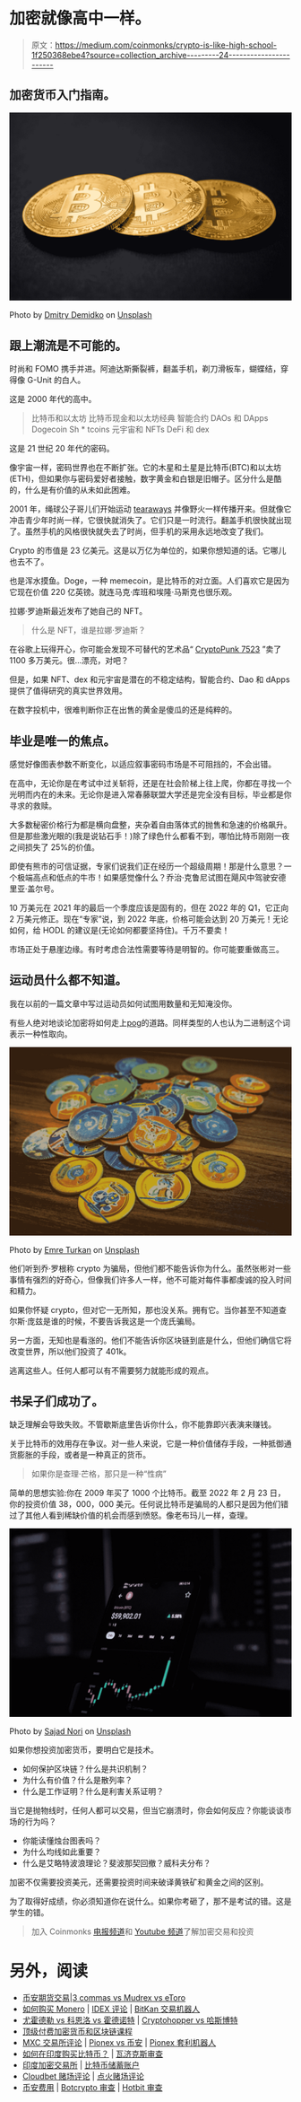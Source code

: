 # 加密就像高中一样。

> 原文：<https://medium.com/coinmonks/crypto-is-like-high-school-1f250368ebe4?source=collection_archive---------24----------------------->

## 加密货币入门指南。

![](img/70f20b186b424a1eee1ea39f6d26ec82.png)

Photo by [Dmitry Demidko](https://unsplash.com/@wildbook?utm_source=medium&utm_medium=referral) on [Unsplash](https://unsplash.com?utm_source=medium&utm_medium=referral)

## 跟上潮流是不可能的。

时尚和 FOMO 携手并进。阿迪达斯撕裂裤，翻盖手机，剃刀滑板车，蝴蝶结，穿得像 G-Unit 的白人。

这是 2000 年代的高中。

> 比特币和以太坊
> 比特币现金和以太坊经典
> 智能合约
> DAOs 和 DApps
> Dogecoin
> Sh * tcoins
> 元宇宙和 NFTs
> DeFi 和 dex

这是 21 世纪 20 年代的密码。

像宇宙一样，密码世界也在不断扩张。它的木星和土星是比特币(BTC)和以太坊(ETH)，但如果你与密码爱好者接触，数字黄金和白银是旧帽子。区分什么是酷的，什么是有价值的从未如此困难。

2001 年，绳球公子哥儿们开始运动 [tearaways](https://www.pinterest.ca/pin/332633122473195354/) 并像野火一样传播开来。但就像它冲击青少年时尚一样，它很快就消失了。它们只是一时流行。翻盖手机很快就出现了。虽然手机的风格很快就失去了时尚，但手机的采用永远地改变了我们。

Crypto 的市值是 23 亿美元。这是以万亿为单位的，如果你想知道的话。它哪儿也去不了。

也是浑水摸鱼。Doge，一种 memecoin，是比特币的对立面。人们喜欢它是因为它现在价值 220 亿英镑。就连马克·库班和埃隆·马斯克也很乐观。

拉娜·罗迪斯最近发布了她自己的 NFT。

> 什么是 NFT，谁是拉娜·罗迪斯？

在谷歌上玩得开心，你可能会发现不可替代的艺术品“ [CryptoPunk 7523](https://www.cnbc.com/2021/06/10/covid-alien-cryptopunk-nft-sells-for-11point7-million-in-sothebys-auction.html) ”卖了 1100 多万美元。很…漂亮，对吧？

但是，如果 NFT、dex 和元宇宙是潜在的不稳定结构，智能合约、Dao 和 dApps 提供了值得研究的真实世界效用。

在数字投机中，很难判断你正在出售的黄金是傻瓜的还是纯粹的。

## 毕业是唯一的焦点。

感觉好像图表参数不断变化，以适应叙事密码市场是不可阻挡的，不会出错。

在高中，无论你是在考试中过关斩将，还是在社会阶梯上往上爬，你都在寻找一个光明而内在的未来。无论你是进入常春藤联盟大学还是完全没有目标，毕业都是你寻求的救赎。

大多数秘密价格行为都是横向盘整，夹杂着自由落体式的抛售和急速的价格飙升。但是那些激光眼的(我是说钻石手！)除了绿色什么都看不到，哪怕比特币刚刚一夜之间损失了 25%的价值。

即使有熊市的可信证据，专家们说我们正在经历一个超级周期！那是什么意思？一个极端高点和低点的牛市！如果感觉像什么？乔治·克鲁尼试图在飓风中驾驶安德里亚·盖尔号。

10 万美元在 2021 年的最后一个季度应该是固有的，但在 2022 年的 Q1，它正向 2 万美元修正。现在“专家”说，到 2022 年底，价格可能会达到 20 万美元！无论如何，给 HODL 的建议是(无论如何都要坚持住)。千万不要卖！

市场正处于悬崖边缘。有时考虑合法性需要等待是明智的。你可能要重做高三。

## 运动员什么都不知道。

我在以前的一篇文章中写过运动员如何试图用数量和无知淹没你。

有些人绝对地谈论加密将如何走上[pog](https://www.amazon.com/Pogs-Slammers/s?k=Pogs+and+Slammers)的道路。同样类型的人也认为二进制这个词表示一种性取向。

![](img/fae056a6ec79fc9fc07b6eab402caef3.png)

Photo by [Emre Turkan](https://unsplash.com/@emreturkan?utm_source=medium&utm_medium=referral) on [Unsplash](https://unsplash.com?utm_source=medium&utm_medium=referral)

他们听到乔·罗根称 crypto 为骗局，但他们都不能告诉你为什么。虽然张彬对一些事情有强烈的好奇心，但像我们许多人一样，他不可能对每件事都虔诚的投入时间和精力。

如果你怀疑 crypto，但对它一无所知，那也没关系。拥有它。当你甚至不知道查尔斯·庞兹是谁的时候，不要告诉我这是一个庞氏骗局。

另一方面，无知也是看涨的。他们不能告诉你区块链到底是什么，但他们确信它将改变世界，所以他们投资了 401k。

逃离这些人。任何人都可以有不需要努力就能形成的观点。

## 书呆子们成功了。

缺乏理解会导致失败。不管歇斯底里告诉你什么，你不能靠即兴表演来赚钱。

关于比特币的效用存在争议。对一些人来说，它是一种价值储存手段，一种抵御通货膨胀的手段，或者是一种真正的货币。

> 如果你是查理·芒格，那只是一种“性病”

简单的思想实验:你在 2009 年买了 1000 个比特币。截至 2022 年 2 月 23 日，你的投资价值 38，000，000 美元。任何说比特币是骗局的人都只是因为他们错过了其他人看到稀缺价值的机会而感到愤怒。像老布玛儿一样，查理。

![](img/65828790e31c506f2f4fac2469cdc2a2.png)

Photo by [Sajad Nori](https://unsplash.com/@sajadnori?utm_source=medium&utm_medium=referral) on [Unsplash](https://unsplash.com?utm_source=medium&utm_medium=referral)

如果你想投资加密货币，要明白它是技术。

*   如何保护区块链？什么是共识机制？
*   为什么有价值？什么是散列率？
*   什么是工作证明？什么是利害关系证明？

当它是抛物线时，任何人都可以交易，但当它崩溃时，你会如何反应？你能谈谈市场的行为吗？

*   你能读懂烛台图表吗？
*   为什么均线如此重要？
*   什么是艾略特波浪理论？斐波那契回撤？威科夫分布？

加密不仅需要投资美元，还需要投资时间来破译黄铁矿和黄金之间的区别。

为了取得好成绩，你必须知道你在说什么。如果你考砸了，那不是考试的错。这是学生的错。

> 加入 Coinmonks [电报频道](https://t.me/coincodecap)和 [Youtube 频道](https://www.youtube.com/c/coinmonks/videos)了解加密交易和投资

# 另外，阅读

*   [币安期货交易](https://coincodecap.com/binance-futures-trading)|[3 commas vs Mudrex vs eToro](https://coincodecap.com/mudrex-3commas-etoro)
*   [如何购买 Monero](https://coincodecap.com/buy-monero) | [IDEX 评论](https://coincodecap.com/idex-review) | [BitKan 交易机器人](https://coincodecap.com/bitkan-trading-bot)
*   [尤霍德勒 vs 科恩洛 vs 霍德诺特](/coinmonks/youhodler-vs-coinloan-vs-hodlnaut-b1050acde55a) | [Cryptohopper vs 哈斯博特](https://coincodecap.com/cryptohopper-vs-haasbot)
*   [顶级付费加密货币和区块链课程](https://coincodecap.com/blockchain-courses)
*   [MXC 交易所评论](/coinmonks/mxc-exchange-review-3af0ec1cba8c) | [Pionex vs 币安](https://coincodecap.com/pionex-vs-binance) | [Pionex 套利机器人](https://coincodecap.com/pionex-arbitrage-bot)
*   [如何在印度购买比特币？](/coinmonks/buy-bitcoin-in-india-feb50ddfef94) | [瓦济克斯审查](/coinmonks/wazirx-review-5c811b074f5b)
*   [印度加密交易所](/coinmonks/bitcoin-exchange-in-india-7f1fe79715c9) | [比特币储蓄账户](/coinmonks/bitcoin-savings-account-e65b13f92451)
*   [Cloudbet 赌场评论](https://coincodecap.com/cloudbet-casino-review) | [点火赌场评论](https://coincodecap.com/ignition-casino-review)
*   [币安费用](/coinmonks/binance-fees-8588ec17965) | [Botcrypto 审查](/coinmonks/botcrypto-review-2021-build-your-own-trading-bot-coincodecap-6b8332d736c7) | [Hotbit 审查](/coinmonks/hotbit-review-cd5bec41dafb)
